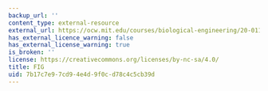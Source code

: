 ```yaml
---
backup_url: ''
content_type: external-resource
external_url: https://ocw.mit.edu/courses/biological-engineering/20-011j-statistical-thermodynamics-of-biomolecular-systems-be-011j-spring-2004/simulations/pcr_sim.fig
has_external_licence_warning: false
has_external_license_warning: true
is_broken: ''
license: https://creativecommons.org/licenses/by-nc-sa/4.0/
title: FIG
uid: 7b17c7e9-7cd9-4e4d-9f0c-d78c4c5cb39d
---
```

